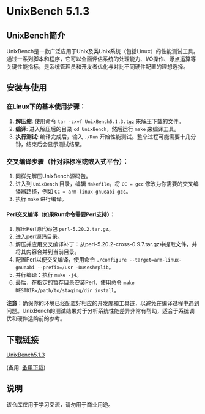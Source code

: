 # UnixBench 5.1.3

## UnixBench简介
UnixBench是一款广泛应用于Unix及类Unix系统（包括Linux）的性能测试工具。通过一系列脚本和程序，它可以全面评估系统的处理能力、I/O操作、浮点运算等关键性能指标，是系统管理员和开发者优化与对比不同硬件配置的理想选择。

## 安装与使用

### 在Linux下的基本使用步骤：
1. **解压缩**: 使用命令 `tar -zxvf UnixBench5.1.3.tgz` 来解压下载的文件。
2. **编译**: 进入解压后的目录 `cd UnixBench`，然后运行 `make` 来编译工具。
3. **执行测试**: 编译完成后，输入 `./Run` 开始性能测试。整个过程可能需要十几分钟，结束后会显示测试结果。

### 交叉编译步骤（针对非标准或嵌入式平台）：
1. 同样先解压UnixBench源码包。
2. 进入到 `UnixBench` 目录，编辑 `Makefile`，将 `CC = gcc` 修改为你需要的交叉编译器路径，例如 `CC = arm-linux-gnueabi-gcc`。
3. 执行 `make` 进行编译。

#### Perl交叉编译（如果Run命令需要Perl支持）：
1. 解压Perl源代码包 `perl-5.20.2.tar.gz`。
2. 进入perl源码目录。
3. 解压并应用交叉编译补丁：从perl-5.20.2-cross-0.9.7.tar.gz中提取文件，并将其内容合并到当前目录。
4. 配置Perl以便交叉编译，使用命令 `./configure --target=arm-linux-gnueabi --prefix=/usr -Duseshrplib`。
5. 并行编译：执行 `make -j4`。
6. 最后，在指定的暂存目录安装Perl，使用命令 `make DESTDIR=/path/to/staging/dir install`。

**注意**：确保你的环境已经配置好相应的开发库和工具链，以避免在编译过程中遇到问题。UnixBench的测试结果对于分析系统性能差异非常有帮助，适合于系统调优和硬件选购前的参考。

## 下载链接
[UnixBench5.1.3](https://pan.quark.cn/s/16d9379ed2f3) 

(备用: [备用下载](https://pan.baidu.com/s/1_OlOskQpzT94m8XvZ95A0A?pwd=1234))

## 说明

该仓库仅用于学习交流，请勿用于商业用途。
